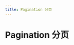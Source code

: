 ```yaml
---
title: Pagination 分页
---
```


# Pagination 分页
<ClientOnly>
  <pager-demo></pager-demo>
</ClientOnly>
